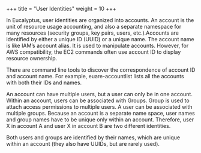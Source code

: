 +++
title = "User Identities"
weight = 10
+++

In Eucalyptus, user identities are organized into accounts. An account is the unit of resource usage accounting, and also a separate namespace for many resources (security groups, key pairs, users, etc.).Accounts are identified by either a unique ID (UUID) or a unique name. The account name is like IAM’s account alias. It is used to manipulate accounts. However, for AWS compatibility, the EC2 commands often use account ID to display resource ownership. 

There are command line tools to discover the correspondence of account ID and account name. For example, euare-accountlist lists all the accounts with both their IDs and names. 

An account can have multiple users, but a user can only be in one account. Within an account, users can be associated with Groups. Group is used to attach access permissions to multiple users. A user can be associated with multiple groups. Because an account is a separate name space, user names and group names have to be unique only within an account. Therefore, user X in account A and user X in account B are two different identities. 

Both users and groups are identified by their names, which are unique within an account (they also have UUIDs, but are rarely used). 


